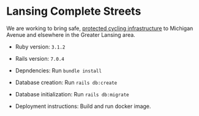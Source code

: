 # Lansing Complete Streets

We are working to bring safe, [protected cycling infrastructure](http://www.protectedintersection.com/) to Michigan Avenue and elsewhere in the Greater Lansing area.

* Ruby version: `3.1.2`

* Rails version: `7.0.4`

* Depndencies: Run `bundle install`

* Database creation: Run `rails db:create`

* Database initialization: Run `rails db:migrate`

* Deployment instructions: Build and run docker image.
